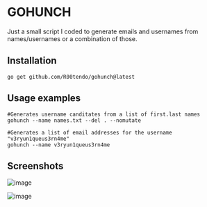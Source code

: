 # GOHUNCH
Just a small script I coded to generate emails and usernames from names/usernames or a combination of those.
## Installation
`go get github.com/R00tendo/gohunch@latest`
## Usage examples
```
#Generates username canditates from a list of first.last names
gohunch --name names.txt --del . --nomutate

#Generates a list of email addresses for the username "v3ryun1queus3rn4me"
gohunch --name v3ryun1queus3rn4me
```
## Screenshots
![image](https://github.com/R00tendo/gohunch/assets/72181445/9be4a810-f394-4e64-8876-9ec4f5b0e3f8)

![image](https://github.com/R00tendo/gohunch/assets/72181445/fcdfe519-31fc-4bdd-957b-9f29ac8a9c4e)
